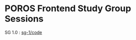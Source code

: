 # POROS Frontend Study Group Sessions

SG 1.0 : [sg-1/code](https://github.com/LeonardTarigan/poros-study-group/tree/sg-1/code)
